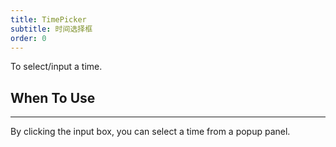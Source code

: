 ```yaml
---
title: TimePicker
subtitle: 时间选择框
order: 0
---
```


To select/input a time.

## When To Use

* * *

By clicking the input box, you can select a time from a popup panel.

